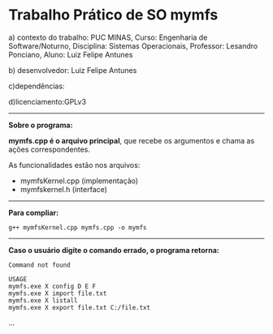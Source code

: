 # Trabalho Prático de SO mymfs 

a) contexto do trabalho: PUC MINAS, Curso: Engenharia de Software/Noturno, Disciplina: Sistemas Operacionais, Professor: Lesandro Ponciano, Aluno: Luiz Felipe Antunes

b) desenvolvedor: Luiz Felipe Antunes

c)dependências:

d)licenciamento:GPLv3

---------------------------------------------------------------------------------------------------------------------------------

**Sobre o programa:**

**mymfs.cpp é o arquivo principal**, que recebe os argumentos e chama as ações correspondentes.

As funcionalidades estão nos arquivos:
*  mymfsKernel.cpp (implementação) 
*  mymfskernel.h (interface)

--------------------------------------------------------------------------------------------------------------------------------------

**Para compliar:**

```g++ mymfsKernel.cpp mymfs.cpp -o mymfs```

--------------------------------------------------------------------------------------------------------------------------------------

**Caso o usuário digite o comando errado, o programa retorna:**  
```
Command not found

USAGE
mymfs.exe X config D E F
mymfs.exe X import file.txt
mymfs.exe X listall
mymfs.exe X export file.txt C:/file.txt
```
...
